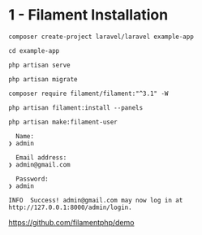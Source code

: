 # 1 - Filament Installation

 
```
composer create-project laravel/laravel example-app
```

```
cd example-app
```

```
php artisan serve
```

```
php artisan migrate
```

```
composer require filament/filament:"^3.1" -W
```

```
php artisan filament:install --panels
```

```
php artisan make:filament-user

  Name:
❯ admin

  Email address:
❯ admin@gmail.com

  Password:
❯ admin

INFO  Success! admin@gmail.com may now log in at http://127.0.0.1:8000/admin/login.
```

https://github.com/filamentphp/demo